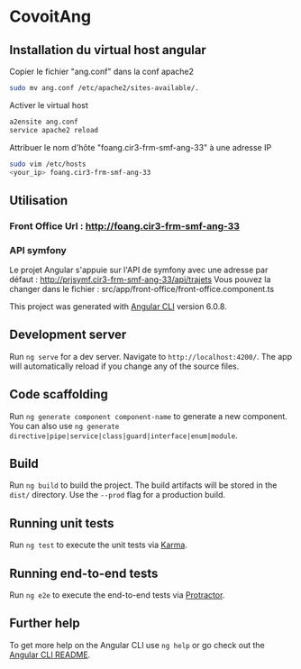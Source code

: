 # CovoitAng

## Installation du virtual host angular

Copier le fichier "ang.conf" dans la conf apache2
```bash
sudo mv ang.conf /etc/apache2/sites-available/.
```
Activer le virtual host
```bash
a2ensite ang.conf
service apache2 reload
```
Attribuer le nom d'hôte "foang.cir3-frm-smf-ang-33" à une adresse IP
```bash
sudo vim /etc/hosts
<your_ip> foang.cir3-frm-smf-ang-33
```

## Utilisation

### Front Office Url : http://foang.cir3-frm-smf-ang-33

### API symfony

Le projet Angular s'appuie sur l'API de symfony avec une adresse par défaut : http://prjsymf.cir3-frm-smf-ang-33/api/trajets
Vous pouvez la changer dans le fichier : src/app/front-office/front-office.component.ts




This project was generated with [Angular CLI](https://github.com/angular/angular-cli) version 6.0.8.

## Development server

Run `ng serve` for a dev server. Navigate to `http://localhost:4200/`. The app will automatically reload if you change any of the source files.

## Code scaffolding

Run `ng generate component component-name` to generate a new component. You can also use `ng generate directive|pipe|service|class|guard|interface|enum|module`.

## Build

Run `ng build` to build the project. The build artifacts will be stored in the `dist/` directory. Use the `--prod` flag for a production build.

## Running unit tests

Run `ng test` to execute the unit tests via [Karma](https://karma-runner.github.io).

## Running end-to-end tests

Run `ng e2e` to execute the end-to-end tests via [Protractor](http://www.protractortest.org/).

## Further help

To get more help on the Angular CLI use `ng help` or go check out the [Angular CLI README](https://github.com/angular/angular-cli/blob/master/README.md).
